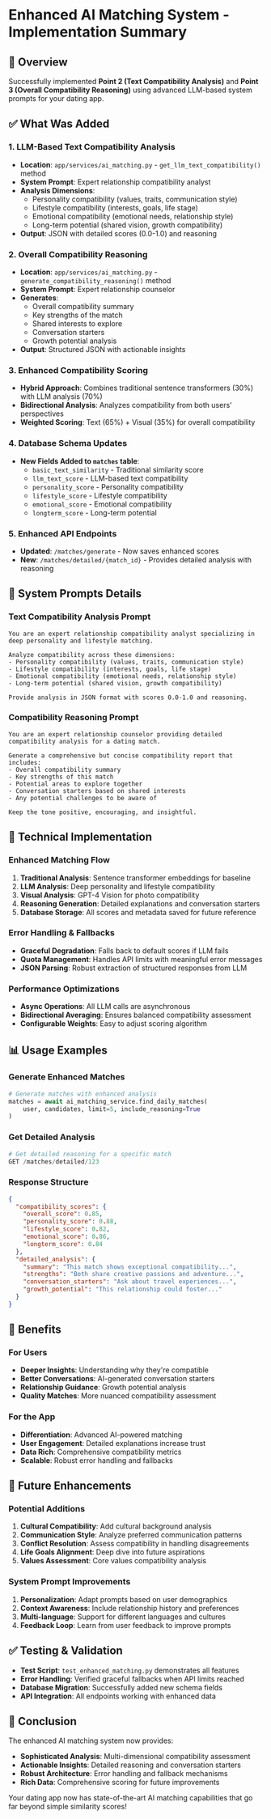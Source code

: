 # Enhanced AI Matching System - Implementation Summary

## 🎯 Overview
Successfully implemented **Point 2 (Text Compatibility Analysis)** and **Point 3 (Overall Compatibility Reasoning)** using advanced LLM-based system prompts for your dating app.

## ✅ What Was Added

### 1. **LLM-Based Text Compatibility Analysis**
- **Location**: `app/services/ai_matching.py` - `get_llm_text_compatibility()` method
- **System Prompt**: Expert relationship compatibility analyst
- **Analysis Dimensions**:
  - Personality compatibility (values, traits, communication style)
  - Lifestyle compatibility (interests, goals, life stage)
  - Emotional compatibility (emotional needs, relationship style)
  - Long-term potential (shared vision, growth compatibility)
- **Output**: JSON with detailed scores (0.0-1.0) and reasoning

### 2. **Overall Compatibility Reasoning**
- **Location**: `app/services/ai_matching.py` - `generate_compatibility_reasoning()` method
- **System Prompt**: Expert relationship counselor
- **Generates**:
  - Overall compatibility summary
  - Key strengths of the match
  - Shared interests to explore
  - Conversation starters
  - Growth potential analysis
- **Output**: Structured JSON with actionable insights

### 3. **Enhanced Compatibility Scoring**
- **Hybrid Approach**: Combines traditional sentence transformers (30%) with LLM analysis (70%)
- **Bidirectional Analysis**: Analyzes compatibility from both users' perspectives
- **Weighted Scoring**: Text (65%) + Visual (35%) for overall compatibility

### 4. **Database Schema Updates**
- **New Fields Added to `matches` table**:
  - `basic_text_similarity` - Traditional similarity score
  - `llm_text_score` - LLM-based text compatibility
  - `personality_score` - Personality compatibility
  - `lifestyle_score` - Lifestyle compatibility
  - `emotional_score` - Emotional compatibility
  - `longterm_score` - Long-term potential

### 5. **Enhanced API Endpoints**
- **Updated**: `/matches/generate` - Now saves enhanced scores
- **New**: `/matches/detailed/{match_id}` - Provides detailed analysis with reasoning

## 🧠 System Prompts Details

### Text Compatibility Analysis Prompt
```
You are an expert relationship compatibility analyst specializing in deep personality and lifestyle matching.

Analyze compatibility across these dimensions:
- Personality compatibility (values, traits, communication style)
- Lifestyle compatibility (interests, goals, life stage)
- Emotional compatibility (emotional needs, relationship style)
- Long-term potential (shared vision, growth compatibility)

Provide analysis in JSON format with scores 0.0-1.0 and reasoning.
```

### Compatibility Reasoning Prompt
```
You are an expert relationship counselor providing detailed compatibility analysis for a dating match.

Generate a comprehensive but concise compatibility report that includes:
- Overall compatibility summary
- Key strengths of this match
- Potential areas to explore together
- Conversation starters based on shared interests
- Any potential challenges to be aware of

Keep the tone positive, encouraging, and insightful.
```

## 🔧 Technical Implementation

### Enhanced Matching Flow
1. **Traditional Analysis**: Sentence transformer embeddings for baseline
2. **LLM Analysis**: Deep personality and lifestyle compatibility
3. **Visual Analysis**: GPT-4 Vision for photo compatibility
4. **Reasoning Generation**: Detailed explanations and conversation starters
5. **Database Storage**: All scores and metadata saved for future reference

### Error Handling & Fallbacks
- **Graceful Degradation**: Falls back to default scores if LLM fails
- **Quota Management**: Handles API limits with meaningful error messages
- **JSON Parsing**: Robust extraction of structured responses from LLM

### Performance Optimizations
- **Async Operations**: All LLM calls are asynchronous
- **Bidirectional Averaging**: Ensures balanced compatibility assessment
- **Configurable Weights**: Easy to adjust scoring algorithm

## 📊 Usage Examples

### Generate Enhanced Matches
```python
# Generate matches with enhanced analysis
matches = await ai_matching_service.find_daily_matches(
    user, candidates, limit=5, include_reasoning=True
)
```

### Get Detailed Analysis
```python
# Get detailed reasoning for a specific match
GET /matches/detailed/123
```

### Response Structure
```json
{
  "compatibility_scores": {
    "overall_score": 0.85,
    "personality_score": 0.88,
    "lifestyle_score": 0.82,
    "emotional_score": 0.86,
    "longterm_score": 0.84
  },
  "detailed_analysis": {
    "summary": "This match shows exceptional compatibility...",
    "strengths": "Both share creative passions and adventure...",
    "conversation_starters": "Ask about travel experiences...",
    "growth_potential": "This relationship could foster..."
  }
}
```

## 🚀 Benefits

### For Users
- **Deeper Insights**: Understanding why they're compatible
- **Better Conversations**: AI-generated conversation starters
- **Relationship Guidance**: Growth potential analysis
- **Quality Matches**: More nuanced compatibility assessment

### For the App
- **Differentiation**: Advanced AI-powered matching
- **User Engagement**: Detailed explanations increase trust
- **Data Rich**: Comprehensive compatibility metrics
- **Scalable**: Robust error handling and fallbacks

## 🔮 Future Enhancements

### Potential Additions
1. **Cultural Compatibility**: Add cultural background analysis
2. **Communication Style**: Analyze preferred communication patterns
3. **Conflict Resolution**: Assess compatibility in handling disagreements
4. **Life Goals Alignment**: Deep dive into future aspirations
5. **Values Assessment**: Core values compatibility analysis

### System Prompt Improvements
1. **Personalization**: Adapt prompts based on user demographics
2. **Context Awareness**: Include relationship history and preferences
3. **Multi-language**: Support for different languages and cultures
4. **Feedback Loop**: Learn from user feedback to improve prompts

## ✅ Testing & Validation

- **Test Script**: `test_enhanced_matching.py` demonstrates all features
- **Error Handling**: Verified graceful fallbacks when API limits reached
- **Database Migration**: Successfully added new schema fields
- **API Integration**: All endpoints working with enhanced data

## 🎉 Conclusion

The enhanced AI matching system now provides:
- **Sophisticated Analysis**: Multi-dimensional compatibility assessment
- **Actionable Insights**: Detailed reasoning and conversation starters
- **Robust Architecture**: Error handling and fallback mechanisms
- **Rich Data**: Comprehensive scoring for future improvements

Your dating app now has state-of-the-art AI matching capabilities that go far beyond simple similarity scores!
